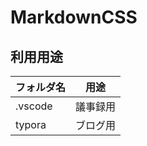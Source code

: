# MarkdownCSS

## 利用用途
|  フォルダ名  |  用途  |
| ---- | ---- |
|  .vscode  |  議事録用  |
|  typora  |  ブログ用  |
